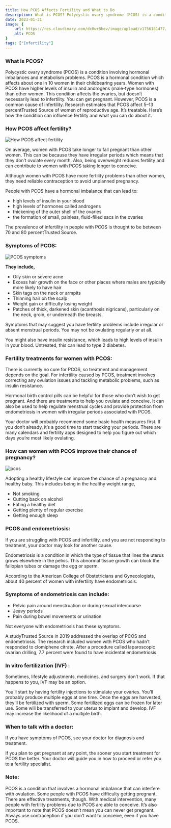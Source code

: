 ```yaml
---
title: How PCOS Affects Fertility and What to Do
description: What is PCOS? Polycystic ovary syndrome (PCOS) is a condition involving hormonal imbalances and metabolism problems.
date: 2023-01-31
image: {
    url: https://res.cloudinary.com/dc0wr8hev/image/upload/v1756181477/How_PCOS_Affects_Fertility_and_What_to_Do_wfn3oy.jpg ,
    alt: PCOS
}
tags: ["Infertility"]
---
```

### What is PCOS?

Polycystic ovary syndrome (PCOS) is a condition involving hormonal imbalances and metabolism problems.
PCOS is a hormonal condition which affects about one in 10 women in their childbearing years. Women with PCOS have higher levels of insulin and androgens (male-type hormones) than other women.
This condition affects the ovaries, but doesn’t necessarily lead to infertility. You can get pregnant. However, PCOS is a common cause of infertility.
Research estimates that PCOS affect 5–13 percentTrusted Source of women of reproductive age. It’s treatable. Here’s how the condition can influence fertility and what you can do about it.

### How PCOS affect fertility? 

![How PCOS affect fertility](https://img1.wsimg.com/isteam/ip/7d906beb-bc9b-4377-9b06-b22a3566899c/images.jpeg-54.jpg/:/rs=w:1280)

On average, women with PCOS take longer to fall pregnant than other women. This can be because they have irregular periods which means that they don’t ovulate every month. Also, being overweight reduces fertility and can contribute to women with PCOS taking longer to conceive.

Although women with PCOS have more fertility problems than other women, they need reliable contraception to avoid unplanned pregnancy.

People with PCOS have a hormonal imbalance that can lead to:

- high levels of insulin in your blood
- high levels of hormones called androgens
- thickening of the outer shell of the ovaries
- the formation of small, painless, fluid-filled sacs in the ovaries

The prevalence of infertility in people with PCOS is thought to be between 70 and 80 percentTrusted Source.

### Symptoms of PCOS: 

![PCOS symptoms](https://img1.wsimg.com/isteam/ip/7d906beb-bc9b-4377-9b06-b22a3566899c/images.jpeg-53.jpg/:/cr=t:0%25,l:0%25,w:100%25,h:100%25/rs=w:1280)

**They include,**

- Oily skin or severe acne
- Excess hair growth on the face or other places where males are typically more likely to have hair
- Skin tags on the neck or armpits
- Thinning hair on the scalp
- Weight gain or difficulty losing weight
- Patches of thick, darkened skin (acanthosis nigricans), particularly on the neck, groin, or underneath the breasts.


Symptoms that may suggest you have fertility problems include irregular or absent menstrual periods. You may not be ovulating regularly or at all.

You might also have insulin resistance, which leads to high levels of insulin in your blood. Untreated, this can lead to type 2 diabetes.

### Fertility treatments for women with PCOS:

There is currently no cure for PCOS, so treatment and management depends on the goal.
For infertility caused by PCOS, treatment involves correcting any ovulation issues and tackling metabolic problems, such as insulin resistance.

Hormonal birth control pills can be helpful for those who don’t wish to get pregnant. And there are treatments to help you ovulate and conceive. It can also be used to help regulate menstrual cycles and provide protection from endometriosis in women with irregular periods associated with PCOS.

Your doctor will probably recommend some basic health measures first.
If you don’t already, it’s a good time to start tracking your periods. There are many calendars and fertility apps designed to help you figure out which days you’re most likely ovulating.

### How can women with PCOS improve their chance of pregnancy? 

![pcos](https://img1.wsimg.com/isteam/ip/7d906beb-bc9b-4377-9b06-b22a3566899c/download.jpeg-15.jpg/:/cr=t:0%25,l:0%25,w:100%25,h:100%25/rs=w:1280)


Adopting a healthy lifestyle can improve the chance of a pregnancy and healthy baby. This includes being in the healthy weight range,
- Not smoking
- Cutting back on alcohol
- Eating a healthy diet
- Getting plenty of regular exercise
- Getting enough sleep

### PCOS and endometriosis:

If you are struggling with PCOS and infertility, and you are not responding to treatment, your doctor may look for another cause.

Endometriosis is a condition in which the type of tissue that lines the uterus grows elsewhere in the pelvis. This abnormal tissue growth can block the fallopian tubes or damage the egg or sperm.

According to the American College of Obstetricians and Gynecologists, about 40 percent of women with infertility have endometriosis.

### Symptoms of endometriosis can include:

- Pelvic pain around menstruation or during sexual intercourse
- Jeavy periods
- Pain during bowel movements or urination

Not everyone with endometriosis has these symptoms.

A studyTrusted Source in 2019 addressed the overlap of PCOS and endometriosis.
The research included women with PCOS who hadn’t responded to clomiphene citrate. After a procedure called laparoscopic ovarian drilling, 7.7 percent were found to have incidental endometriosis.

### In vitro fertilization (IVF) :

Sometimes, lifestyle adjustments, medicines, and surgery don’t work. If that happens to you, IVF may be an option.

You’ll start by having fertility injections to stimulate your ovaries. You’ll probably produce multiple eggs at one time. Once the eggs are harvested, they’ll be fertilized with sperm.
Some fertilized eggs can be frozen for later use. Some will be transferred to your uterus to implant and develop. IVF may increase the likelihood of a multiple birth.

### When to talk with a doctor:

If you have symptoms of PCOS, see your doctor for diagnosis and treatment.

If you plan to get pregnant at any point, the sooner you start treatment for PCOS the better. Your doctor will guide you in how to proceed or refer you to a fertility specialist.

### Note:

PCOS is a condition that involves a hormonal imbalance that can interfere with ovulation.
Some people with PCOS have difficulty getting pregnant. There are effective treatments, though.
With medical intervention, many people with fertility problems due to PCOS are able to conceive. It’s also important to note that PCOS doesn’t mean you can never get pregnant. Always use contraception if you don’t want to conceive, even if you have PCOS.